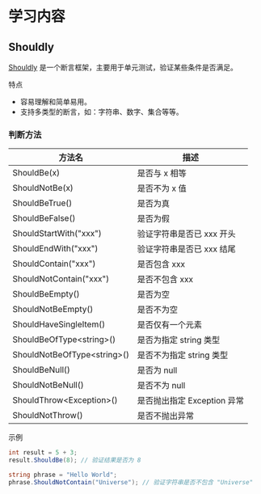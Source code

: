 # 学习内容
## Shouldly
[Shouldly](https://github.com/shouldly/shouldly) 是一个断言框架，主要用于单元测试，验证某些条件是否满足。

特点
- 容易理解和简单易用。
- 支持多类型的断言，如：字符串、数字、集合等等。

### 判断方法
| 方法名                       | 描述                        |
| ---------------------------- | --------------------------- |
| ShouldBe(x)                  | 是否与 x 相等               |
| ShouldNotBe(x)               | 是否不为 x 值               |
| ShouldBeTrue()               | 是否为真                    |
| ShouldBeFalse()              | 是否为假                    |
| ShouldStartWith("xxx")       | 验证字符串是否已 xxx 开头   |
| ShouldEndWith("xxx")         | 验证字符串是否已 xxx 结尾   |
| ShouldContain("xxx")         | 是否包含 xxx                |
| ShouldNotContain("xxx")      | 是否不包含 xxx              |
| ShouldBeEmpty()              | 是否为空                    |
| ShouldNotBeEmpty()           | 是否不为空                  |
| ShouldHaveSingleItem()       | 是否仅有一个元素            |
| ShouldBeOfType\<string>()    | 是否为指定 string 类型      | 
| ShouldNotBeOfType\<string>() | 是否不为指定 string 类型    |
| ShouldBeNull()               | 是否为 null                 |
| ShouldNotBeNull()            | 是否不为 null               |
| ShouldThrow\<Exception>()    | 是否抛出指定 Exception 异常 |
| ShouldNotThrow()             | 是否不抛出异常              |


示例
```csharp
int result = 5 + 3;
result.ShouldBe(8); // 验证结果是否为 8
```

```csharp
string phrase = "Hello World";
phrase.ShouldNotContain("Universe"); // 验证字符串是否不包含 "Universe"
```